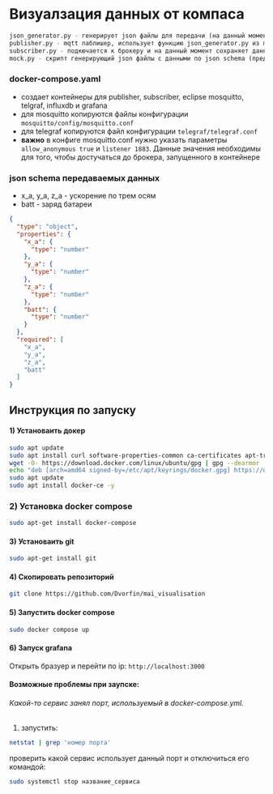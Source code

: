 # Визуалзация данных от компаса

```python
json_generator.py - генерирует json файлы для передачи (на данный момент не актуально)
publisher.py - mqtt паблишер, использует функцию json_generator.py из mock/mock.py для создания json файлов с данными. Отправляет данные на брокера
subscriber.py - подкючается к брокеру и на данный момент сохраняет данные в папку subscriber/recieved_json (не используется)
mock.py - скрипт генерирующий json файлы с данными по json schema (представлена ниже)
```

### docker-compose.yaml
* создает контейнеры для publisher, subscriber, eclipse mosquitto, telgraf, influxdb и grafana
* для mosquitto копируются файлы конфигурации `mosquitto/config/mosquitto.conf`
* для telegraf копируются файл конфигурации `telegraf/telegraf.conf`
* **важно** в конфиге mosquitto.conf нужно указать параметры `allow_anonymous true` и `listener 1883`. Данные значения необходимы для того, чтобы достучаться до брокера, запущенного в контейнере



### json schema передаваемых данных
- x_a, y_a, z_a - ускорение по трем осям
- batt - заряд батареи
```json
{
  "type": "object",
  "properties": {
    "x_a": {
      "type": "number"
    },
    "y_a": {
      "type": "number"
    },
    "z_a": {
      "type": "number"
    },
    "batt": {
      "type": "number"
    }
  },
  "required": [
    "x_a",
    "y_a",
    "z_a",
    "batt"
  ]
}
```



## Инструкция по запуску

#### 1) Установаить докер
```sh
sudo apt update
sudo apt install curl software-properties-common ca-certificates apt-transport-https -y
wget -O- https://download.docker.com/linux/ubuntu/gpg | gpg --dearmor | sudo tee /etc/apt/keyrings/docker.gpg > /dev/null
echo "deb [arch=amd64 signed-by=/etc/apt/keyrings/docker.gpg] https://download.docker.com/linux/ubuntu jammy stable"| sudo tee /etc/apt/sources.list.d/docker.list > /dev/null
sudo apt update
sudo apt install docker-ce -y
```

### 2) Установка docker compose
```sh
sudo apt-get install docker-compose
```

#### 3) Установаить git
```sh
sudo apt-get install git
```

#### 4) Скопировать репозиторий
```sh
git clone https://github.com/Dvorfin/mai_visualisation
```

#### 5) Запустить docker compose
```sh
sudo docker compose up
```

#### 6) Запуск grafana
Открыть бразуер и перейти по ip: `http://localhost:3000`


#### Возможные проблемы при заупске:
###### Какой-то сервис занял порт, используемый в docker-compose.yml.
1) запустить:
```sh
netstat | grep 'номер порта'
```
проверить какой сервис использует данный порт и отключиться его командой:
```sh
sudo systemctl stop название_сервиса
```




